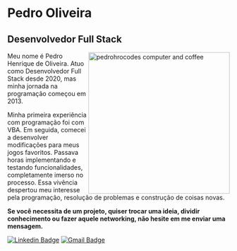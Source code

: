# Pedro Oliveira

## Desenvolvedor Full Stack
<img src="https://raw.githubusercontent.com/MicaelliMedeiros/micaellimedeiros/master/image/computer-illustration.png" min-width="100px" max-width="320px" width="320px" align="right" alt="pedrohrocodes computer and coffee">

Meu nome é Pedro Henrique de Oliveira. Atuo como Desenvolvedor Full Stack desde 2020, mas minha jornada na programação começou em 2013.

Minha primeira experiência com programação foi com VBA. Em seguida, comecei a desenvolver modificações para meus jogos favoritos. Passava horas implementando e testando funcionalidades, completamente imerso no processo. Essa vivência despertou meu interesse pela programação, resolução de problemas e construção de coisas novas.

**Se você necessita de um projeto, quiser trocar uma ideia, dividir conhecimento ou fazer aquele networking, não hesite em me enviar uma mensagem.**

[![Linkedin Badge](https://img.shields.io/badge/-LINKEDIN-F98DC9?style=flat-square&logo=Linkedin&logoColor=000000&link=https://www.linkedin.com/in/pedrohrocodes/)](https://www.linkedin.com/in/pedrohrocodes/) 
[![Gmail Badge](https://img.shields.io/badge/-EMAIL-F98DC9?style=flat-square&logo=Gmail&logoColor=000000&link=mailto:pedro.hrochaoliveira@gmail.com)](mailto:pedro.hrochaoliveira@gmail.com)
